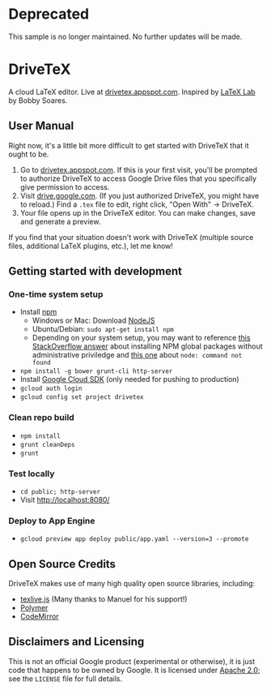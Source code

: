 # Deprecated

This sample is no longer maintained. No further updates will be made.

# DriveTeX
A cloud LaTeX editor. Live at [drivetex.appspot.com](https://drivetex.appspot.com/). Inspired by [LaTeX Lab][1] by Bobby Soares.

[1]: https://code.google.com/p/latex-lab/

## User Manual

Right now, it's a little bit more difficult to get started with DriveTeX that it ought to be.

1. Go to [drivetex.appspot.com](https://drivetex.appspot.com/). If this is your first visit, you'll be
   prompted to authorize DriveTeX to access Google Drive files that you specifically give permission to access.
2. Visit [drive.google.com](https://drive.google.com/). (If you just authorized DriveTeX, you might have to reload.)
   Find a `.tex` file to edit, right click, "Open With" -> DriveTeX.
3. Your file opens up in the DriveTeX editor. You can make changes, save and generate a preview.

If you find that your situation doesn't work with DriveTeX (multiple source files, additional LaTeX plugins, etc.),
let me know!

## Getting started with development

### One-time system setup

* Install [npm](https://docs.npmjs.com/getting-started/installing-node)
    * Windows or Mac: Download [NodeJS](https://nodejs.org/download/)
    * Ubuntu/Debian: `sudo apt-get install npm`
    * Depending on your system setup, you may want to reference [this StackOverflow answer](http://stackoverflow.com/a/21712034/587091) about installing NPM global packages without administrative priviledge and [this one](http://askubuntu.com/a/521571/129686) about `node: command not found`
* `npm install -g bower grunt-cli http-server`
* Install [Google Cloud SDK](https://cloud.google.com/sdk/) (only needed for pushing to production)
 * `gcloud auth login`
 * `gcloud config set project drivetex`

### Clean repo build

* `npm install`
* `grunt cleanDeps`
* `grunt`

### Test locally

* `cd public; http-server`
* Visit <http://localhost:8080/>

### Deploy to App Engine

* `gcloud preview app deploy public/app.yaml --version=3 --promote`


## Open Source Credits
DriveTeX makes use of many high quality open source libraries, including:

* [texlive.js](https://github.com/manuels/texlive.js) (Many thanks to Manuel for his support!)
* [Polymer](https://www.polymer-project.org/)
* [CodeMirror](https://codemirror.net/)


## Disclaimers and Licensing
This is not an official Google product (experimental or otherwise), it is just code that happens to
be owned by Google. It is licensed under
[Apache 2.0](http://www.apache.org/licenses/LICENSE-2.0.txt);
see the `LICENSE` file for full details.
